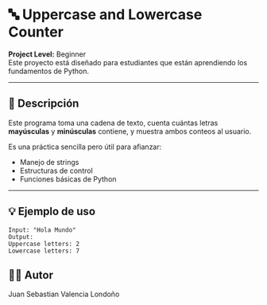# 🔤 Uppercase and Lowercase Counter

**Project Level:** Beginner  
Este proyecto está diseñado para estudiantes que están aprendiendo los fundamentos de Python.

---

## 📝 Descripción

Este programa toma una cadena de texto, cuenta cuántas letras **mayúsculas** y **minúsculas** contiene, y muestra ambos conteos al usuario.

Es una práctica sencilla pero útil para afianzar:

- Manejo de strings
- Estructuras de control
- Funciones básicas de Python

---

## 💡 Ejemplo de uso

```
Input: "Hola Mundo"
Output:
Uppercase letters: 2
Lowercase letters: 7
```
## 👨‍💻 Autor
Juan Sebastian Valencia Londoño
